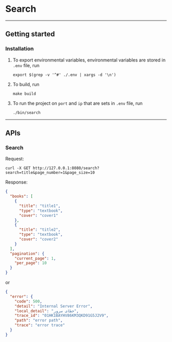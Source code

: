 # Search

---

## Getting started

### Installation

1. To export environmental variables, environmental variables are stored in `.env` file, run
   ```
   export $(grep -v '^#' ./.env | xargs -d '\n')
   ```

2. To build, run 
   ```
   make build
   ```

3. To run the project on `port` and `ip` that are sets in `.env` file, run 
   ```
   ./bin/search
   ```

---

## APIs

### Search

Request:
```shell
curl -X GET http://127.0.0.1:8080/search?search=title&page_number=1&page_size=10
```

Response:
```json
{
  "books": [
    {
      "title": "title1",
      "type": "textbook",
      "cover": "cover1"
    },
    {
      "title": "title2",
      "type": "textbook",
      "cover": "cover2"
    }
  ],
  "pagination": {
    "current_page": 1,
    "per_page": 10
  }
}
```
or
```json
{
  "error": {
    "code": 500,
    "detail": "Internal Server Error",
    "local_detail": "خطای سرور",
    "trace_id": "01HK1BAYHV86KM3QKD91G5J2V9",
    "path": "error path",
    "trace": "error trace"
  }
}
```
